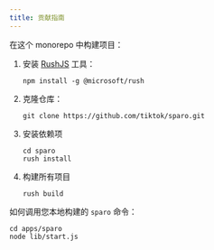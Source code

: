 ```yaml
---
title: 贡献指南
---
```


在这个 monorepo 中构建项目：

1. 安装 [RushJS](https://rushjs.io/) 工具：

   ```shell
   npm install -g @microsoft/rush
   ```

2. 克隆仓库：

   ```shell
   git clone https://github.com/tiktok/sparo.git
   ```

3. 安装依赖项

   ```shell
   cd sparo
   rush install
   ```

4. 构建所有项目

   ```shell
   rush build
   ```

如何调用您本地构建的 `sparo` 命令：

```shell
cd apps/sparo
node lib/start.js
```
